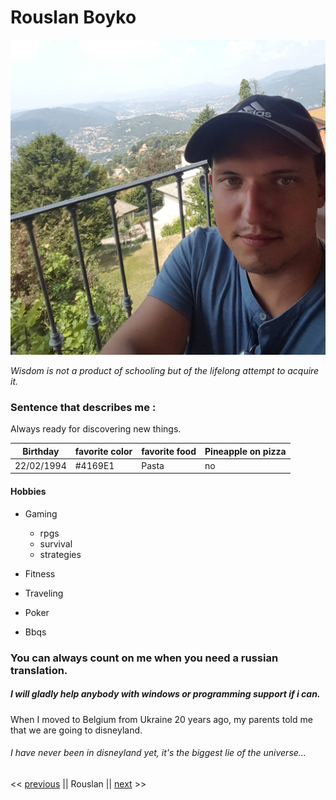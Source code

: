 # Rouslan Boyko

![](Rouslan.jpg)

*Wisdom is not a product of schooling but of the lifelong attempt to acquire it.*

### Sentence that describes me : 
Always ready for discovering new things.

Birthday | favorite color | favorite food | Pineapple on pizza
--- | --- | --- | ---
22/02/1994 | #4169E1 | Pasta | no

#### Hobbies

* Gaming
  * rpgs 
  * survival 
  * strategies
  
* Fitness 
* Traveling
* Poker
* Bbqs

### You can always count on me when you need a russian translation.

##### I will gladly help anybody with windows or programming support if i can.

When I moved to Belgium from Ukraine 20 years ago, my parents told me that we are going to disneyland. 


###### I have never been in disneyland yet, it's the biggest lie of the universe... 

<< [previous](https://github.com/logmodia/markdown-challenge) || Rouslan || [next](https://github.com/StephaneGenet/AboutMe) >>

